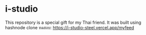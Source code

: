 # i-studio
This repository is a special gift for my Thai friend. It was built using hashnode clone
ทดสอบ: https://i-studio-steel.vercel.app/myfeed
